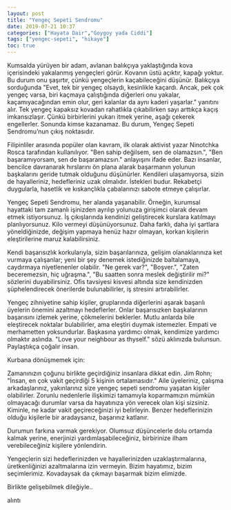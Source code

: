 ```yaml
---
layout: post
title: "Yengeç Sepeti Sendromu"
date: 2019-07-21 10:37
categories: ["Hayata Dair","Goygoy yada Ciddi"]
tags: ["yengec-sepeti", "hikaye"]
toc: true
---
```


Kumsalda yürüyen bir adam, avlanan balıkçıya yaklaştığında kova içerisindeki yakalanmış yengeçleri görür. Kovanın üstü açıktır, kapağı yoktur. Bu durum onu şaşırtır, çünkü yengeçlerin kaçabileceğini düşünür. Balıkçıya sorduğunda "Evet, tek bir yengeç olsaydı, kesinlikle kaçardı. Ancak, pek çok yengeç varsa, biri kaçmaya çalıştığında diğerleri onu yakalar, kaçamıyacağından emin olur, geri kalanlar da aynı kaderi yaşarlar." yanıtını alır. Tek yengeç kapaksız kovadan rahatlıkla çıkabilirken sayı arttıkça kaçış imkansızlaşır. Çünkü birbirlerini yukarı itmek yerine, aşağı çekerek engellerler. Sonunda kimse kazanamaz. Bu durum, Yengeç Sepeti Sendromu’nun çıkış noktasıdır.

Filipinliler arasında popüler olan kavram, ilk olarak aktivist yazar Ninotchka Rosca tarafından kullanılıyor. "Ben sahip değilsem, sen de olamazsın.", "Ben başaramıyorsam, sen de başaramazsın." anlayışını ifade eder. Bazı insanlar, bencilce davranarak hırslarını ön plana alarak başarmanın yolunun başkalarını geride tutmak olduğunu düşünürler. Kendileri ulaşamıyorsa, sizin de hayalleriniz, hedefleriniz uzak olmalıdır. İstekleri budur. Rekabetçi duygularla, hasetlik ve kıskançlıkla çabalarınızı sabote etmeye çalışırlar.

Yengeç Sepeti Sendromu, her alanda yaşanabilir. Örneğin, kurumsal hayattaki tam zamanlı işinizden ayrılıp yolunuza girişimci olarak devam etmek istiyorsunuz. İş çıkışlarında kendinizi geliştirecek kurslara katılmayı planlıyorsunuz. Kilo vermeyi düşünüyorsunuz. Daha farklı, daha iyi şartlara yöneldiğinizde, değişim yapmaya henüz hazır olmayan, korkan kişilerin eleştirilerine maruz kalabilirsiniz. 

Kendi başarısızlık korkularıyla, sizin başarılarınıza, gelişim olanaklarınıza ket vurmaya çalışanlar; yeni bir şey denemek istediğinizde baltalamaya, caydırmaya niyetlenenler olabilir. "Ne gerek var?", "Boşver.", "Zaten beceremezsin, hiç uğraşma.", "Bu saatten sonra meslek değiştirilir mi?" sözlerini duyabilirsiniz. Ofis tavsiyesi kisvesi altında size kendinizden şüphelendirecek önerilerde bulunabilirler, iş stresini artırabilirler.

Yengeç zihniyetine sahip kişiler, gruplarında diğerlerini aşarak başarılı üyelerin önemini azaltmayı hedeflerler. Onlar başarısızken başkalarının başarısını izlemek yerine, çökmelerini beklerler. Mutlu anlarda bile eleştirecek noktalar bulabilirler, ama eleştiri duymak istemezler. Empati ve merhametten yoksundurlar. Başkasına yardımcı olmak, kendimize yardımcı olmaktır aslında. "Love your neighbour as thyself." sözü aklınızda bulunsun. Paylaştıkça çoğalır insan.

Kurbana dönüşmemek için:

Zamanınızın çoğunu birlikte geçirdiğiniz insanlara dikkat edin. Jim Rohn; "İnsan, en çok vakit geçirdiği 5 kişinin ortalamasıdır." Aile üyeleriniz, çalışma arkadaşlarınız, yakınlarınız size yengeç sepeti sendromu yaşatan kişiler olabilirler. Zorunlu nedenlerle ilişkimizi tamamıyla koparmamızın mümkün olmayacağı durumlar varsa da hayatınıza yön verecek olan kişi sizsiniz. Kiminle, ne kadar vakit geçireceğinizi iyi belirleyin. Benzer hedeflerinizin olduğu kişilerle bir aradaysanız, başarınız katlanır.

Durumun farkına varmak gerekiyor. Olumsuz düşüncelerle dolu ortamda kalmak yerine, enerjinizi yardımlaşabileceğiniz, birbirinize ilham verebileceğiniz kişilere yönlendirin.

Yengeçlerin sizi hedeflerinizden ve hayallerinizden uzaklaştırmalarına, üretkenliğinizi azaltmalarına izin vermeyin. Bizim hayatımız, bizim seçimlerimiz. Kovadaysak da çıkmayı başarmak bizim elimizde.

Birlikte gelişebilmek dileğiyle..

alıntı